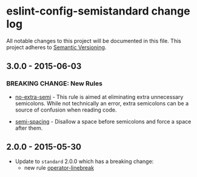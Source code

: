# eslint-config-semistandard change log

All notable changes to this project will be documented in this file.
This project adheres to [Semantic Versioning](http://semver.org/).

## 3.0.0 - 2015-06-03

### BREAKING CHANGE: New Rules
* [no-extra-semi](http://eslint.org/docs/rules/no-extra-semi) - This rule is aimed at eliminating extra unnecessary semicolons. While not technically an error, extra semicolons can be a source of confusion when reading code.

* [semi-spacing](http://eslint.org/docs/rules/semi-spacing) - Disallow a space before semicolons and force a space after them.

## 2.0.0 - 2015-05-30
* Update to `standard` 2.0.0 which has a breaking change:
  * new rule [operator-linebreak](http://eslint.org/docs/rules/operator-linebreak.html)